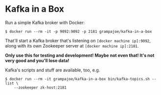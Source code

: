 # Kafka in a Box

Run a simple Kafka broker with Docker:

    $ docker run --rm -it -p 9092:9092 -p 2181 grampajoe/kafka-in-a-box

That'll start a Kafka broker that's listening on `[docker machine ip]:9092`,
along with its own Zookeeper server at `[docker machine ip]:2181`.

**Only use this for testing and development! Maybe not even that! It's not
very good and you'll lose data!**

Kafka's scripts and stuff are available, too, e.g.

    $ docker run --rm -it grampajoe/kafka-in-a-box bin/kafka-topics.sh --list \
        --zookeeper zk-host:2181
